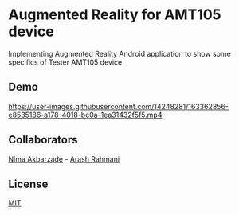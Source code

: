
# Augmented Reality for AMT105 device  

Implementing Augmented Reality Android application to show some specifics of Tester AMT105 device.


## Demo

https://user-images.githubusercontent.com/14248281/163362856-e8535186-a178-4018-bc0a-1ea31432f5f5.mp4


## Collaborators

[Nima Akbarzade](https://github.com/iw4p) - [Arash Rahmani](https://github.com/arashrahmani)


## License

[MIT](https://choosealicense.com/licenses/mit/)

